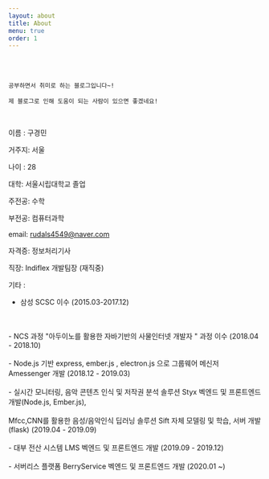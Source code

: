 ```yaml
---
layout: about
title: About
menu: true
order: 1
---
```


<br>
<br>

```
공부하면서 취미로 하는 블로그입니다~! 

제 블로그로 인해 도움이 되는 사람이 있으면 좋겠네요! 
```

<br>

이름 : 구경민

거주지: 서울

나이 : 28

대학: 서울시립대학교 졸업

주전공: 수학 

부전공: 컴퓨터과학 

email: rudals4549@naver.com

자격증: 정보처리기사

직장: Indiflex 개발팀장 (재직중)


기타 : 
- 삼성 SCSC 이수 (2015.03-2017.12) 
<br>
<br>
- NCS 과정 "아두이노를 활용한 자바기반의 사물인터넷 개발자 " 과정 이수 (2018.04 - 2018.10)
<br>
<br>
- Node.js 기반 express, ember.js , electron.js 으로 그룹웨어 메신저 Amessenger 개발 (2018.12 - 2019.03)
<br>
<br>
- 실시간 모니터링, 음악 콘텐츠 인식 및 저작권 분석 솔루션 Styx 벡엔드 및 프론트엔드 개발(Node.js, Ember.js), 
<br>
<br>
Mfcc,CNN를 활용한 음성/음악인식 딥러닝 솔루션 Sift 자체 모델링 및 학습, 서버 개발(flask) (2019.04 - 2019.09)
<br>
<br>
- 대부 전산 시스템 LMS 벡엔드 및 프론트엔드 개발 (2019.09 - 2019.12)
<br>
<br>
- 서버리스 플랫폼 BerryService 벡엔드 및 프론트엔드 개발 (2020.01 ~)
